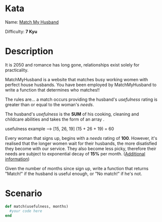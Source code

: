 # Kata
Name: [Match My Husband](https://www.codewars.com/kata/match-my-husband/ruby)

Difficulty: **7 Kyu**

# Description
It is 2050 and romance has long gone, relationships exist solely for practicality.

MatchMyHusband is a website that matches busy working women with perfect house husbands. You have been employed by MatchMyHusband to write a function that determines who matches!!

The rules are... a match occurs providing the husband's *usefulness* rating is greater than or equal to the woman's *needs*.

The husband's *usefulness* is the **SUM** of his cooking, cleaning and childcare abilities and takes the form of an array .

usefulness example --> [15, 26, 19]   (15 + 26 + 19) = 60

Every woman that signs up, begins with a *needs* rating of **100**. However, it's realised that the longer women wait for their husbands, the more disatisfied they become with our service. They also become less picky, therefore their needs are subject to exponential decay of **15%** per month. ([Additional information](https://en.wikipedia.org/wiki/Exponential_decay))

Given the number of months since sign up, write a function that returns "Match!" if the husband is useful enough, or "No match!" if he's not.

# Scenario
```ruby
def match(usefulness, months)
  #your code here
end
```